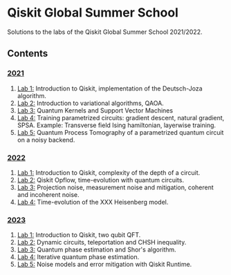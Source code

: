 # Qiskit Global Summer School

Solutions to the labs of the Qiskit Global Summer School 2021/2022.

## Contents

### [2021](https://github.com/jebernate/qc_study/tree/main/qiskit-summer-school/2021)

1. [Lab 1:](2021/lab-1) Introduction to Qiskit, implementation of the Deutsch-Joza algorithm.
2. [Lab 2:](2021/lab-2) Introduction to variational algorithms, QAOA.
3. [Lab 3:](2021/lab-3) Quantum Kernels and Support Vector Machines
4. [Lab 4:](2021/lab-4) Training parametrized circuits: gradient descent, natural gradient, SPSA. Example: Transverse field Ising hamiltonian, layerwise training.
5. [Lab 5:](2021/lab-5) Quantum Process Tomography of a parametrized quantum circuit on a noisy backend.

### [2022](https://github.com/jebernate/qc_study/tree/main/qiskit-summer-school/2022)

1. [Lab 1:](2022/lab-1.ipynb) Introduction to Qiskit, complexity of the depth of a circuit.
2. [Lab 2:](2022/lab-2.ipynb) Qiskit Opflow, time-evolution with quantum circuits.
3. [Lab 3:](2022/lab-3.ipynb) Projection noise, measurement noise and mitigation, coherent and incoherent noise.
4. [Lab 4:](2022/lab-4.ipynb) Time-evolution of the XXX Heisenberg model.

### [2023](https://github.com/jebernate/qc_study/tree/main/qiskit-summer-school/2023)

1. [Lab 1:](2023/lab1) Introduction to Qiskit, two qubit QFT.
2. [Lab 2:](2023/lab2) Dynamic circuits, teleportation and CHSH inequality.
3. [Lab 3:](2023/lab3) Quantum phase estimation and Shor's algorithm.
4. [Lab 4:](2023/lab4) Iterative quantum phase estimation.
5. [Lab 5:](2023/lab5) Noise models and error mitigation with Qiskit Runtime.

